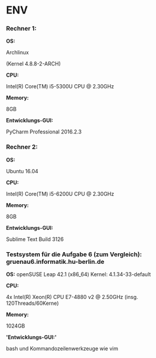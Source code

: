 # ENV

### Rechner 1:
**OS:**

Archlinux

(Kernel 4.8.8-2-ARCH)

**CPU:**

Intel(R) Core(TM) i5-5300U CPU @ 2.30GHz

**Memory:**

8GB

**Entwicklungs-GUI:**

PyCharm Professional 2016.2.3 


### Rechner 2:
**OS:**

Ubuntu 16.04

**CPU:**

Intel(R) Core(TM) i5-6200U CPU @ 2.30GHz

**Memory:**

8GB

**Entwicklungs-GUI:**

Sublime Text Build 3126

### Testsystem für die Aufgabe 6 (zum Vergleich): gruenau6.informatik.hu-berlin.de

**OS:**
openSUSE Leap 42.1 (x86_64)
Kernel: 4.1.34-33-default

**CPU:**

4x Intel(R) Xeon(R) CPU E7-4880 v2 @ 2.50GHz
(insg. 120Threads/60Kerne)

**Memory:**

1024GB

**'Entwicklungs-GUI:'**

bash und Kommandozeilenwerkzeuge wie vim